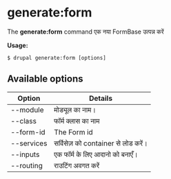 # generate:form
The **generate:form** command एक नया FormBase उत्पन्न करें

**Usage:**
```
$ drupal generate:form [options] 
```

## Available options
Option | Details
-------|-------------
--module | मोड्यूल का नाम।
--class | फॉर्म क्लास का नाम
--form-id | The Form id
--services | सर्विसेज़ को container से लोड करें।
--inputs | एक फॉर्म के लिए आदानो को बनाएँ।
--routing | राउटिंग अवगत करें
